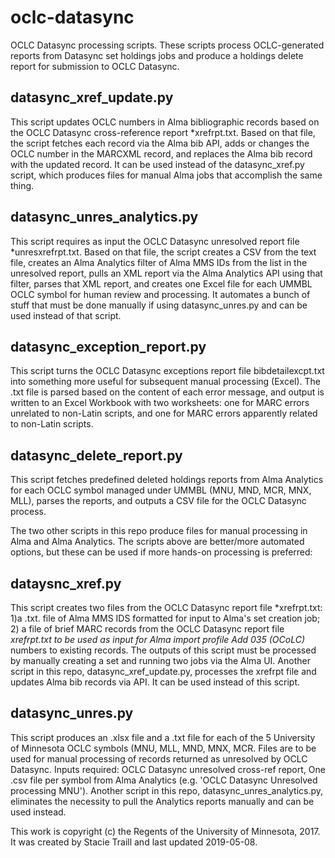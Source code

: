 # oclc-datasync
OCLC Datasync processing scripts. These scripts process OCLC-generated reports from 
Datasync set holdings jobs and produce a holdings delete report for submission to OCLC
Datasync.

## datasync_xref_update.py
This script updates OCLC numbers in Alma bibliographic records based on the OCLC
Datasync cross-reference report *xrefrpt.txt. Based on that file, the script fetches
each record via the Alma bib API, adds or changes the OCLC number in the MARCXML record, 
and replaces the Alma bib record with the updated record. It can be used instead of the 
datasync_xref.py script, which produces files for manual Alma jobs that accomplish the same
thing.

## datasync_unres_analytics.py
This script requires as input the OCLC Datasync unresolved report file *unresxrefrpt.txt. Based on
that file, the script creates a CSV from the text file, creates an Alma Analytics filter of Alma MMS IDs 
from the list in the unresolved report, pulls an XML report via the Alma Analytics API using that filter, 
parses that XML report, and creates one Excel file for each UMMBL OCLC symbol for human review and processing.
It automates a bunch of stuff that must be done manually if using datasync_unres.py and can be used instead of
that script.

## datasync_exception_report.py
This script turns the OCLC Datasync exceptions report file bibdetailexcpt.txt 
into something more useful for subsequent manual processing (Excel). The .txt file
is parsed based on the content of each error message, and output is written to an Excel
Workbook with two worksheets: one for MARC errors unrelated to non-Latin scripts, 
and one for MARC errors apparently related to non-Latin scripts.

## datasync_delete_report.py
This script fetches predefined deleted holdings reports from Alma Analytics
for each OCLC symbol managed under UMMBL (MNU, MND, MCR, MNX, MLL), parses the reports, 
and outputs a CSV file for the OCLC Datasync process.

The two other scripts in this repo produce files for manual processing in Alma and Alma Analytics.
The scripts above are better/more automated options, but these can be used if more hands-on processing
is preferred:

## dataysnc_xref.py
This script creates two files from the OCLC Datasync report file *xrefrpt.txt:
1)a .txt. file of Alma MMS IDS formatted for input to Alma's set creation job; 
2) a file of brief MARC records from the OCLC Datasync report file *xrefrpt.txt 
to be used as input for Alma import profile Add 035 (OCoLC)* numbers to existing records.
The outputs of this script must be processed by manually creating a set
and running two jobs via the Alma UI. Another script in this repo, datasync_xref_update.py,
processes the xrefrpt file and updates Alma bib records via API. It can be used instead of
this script.

## datasync_unres.py
This script produces an .xlsx file and a .txt file for each of the 5 University of Minnesota
OCLC symbols (MNU, MLL, MND, MNX, MCR. Files are to be used for manual processing of records 
returned as unresolved by OCLC Datasync. Inputs required: OCLC Datasync unresolved 
cross-ref report, One .csv file per symbol from Alma Analytics (e.g. 'OCLC Datasync 
Unresolved processing MNU'). Another script in this repo, datasync_unres_analytics.py, eliminates
the necessity to pull the Analytics reports manually and can be used instead.

This work is copyright (c) the Regents of the University of Minnesota, 2017. It was created by Stacie Traill and last updated 2019-05-08.